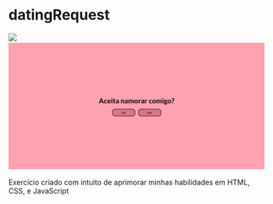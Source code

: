 # datingRequest
<div>
  <a align="center" href=""><img src="https://img.shields.io/badge/github%20pages-121013?style=for-the-badge&logo=github&logoColor=white" /></a>
</div>

<img src="img/exampleImage.png" />


<p>Exercício criado com intuito de aprimorar minhas habilidades em HTML, CSS, e JavaScript</p>
